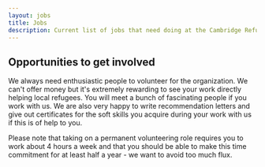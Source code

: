 ```yaml
---
layout: jobs
title: Jobs
description: Current list of jobs that need doing at the Cambridge Refugee Resettlement Campaign
---
```


## Opportunities to get involved

We always need enthusiastic people to volunteer for the organization. We can't offer money but it's extremely rewarding to see your work directly helping local refugees. You will meet a bunch of fascinating people if you work with us. We are also very happy to write recommendation letters and give out certificates for the soft skills you acquire during your work with us if this is of help to you.

Please note that taking on a permanent volunteering role requires you to work about 4 hours a week and that you should be able to make this time commitment for at least half a year - we want to avoid too much flux.
